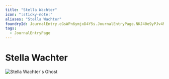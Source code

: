 ```yaml
---
title: "Stella Wachter"
icon: ":sticky-note:"
aliases: "Stella Wachter"
foundryId: JournalEntry.cGsWPn6ymjxD4Y5s.JournalEntryPage.NKJ40e9yPJv4MK3O
tags:
  - JournalEntryPage
---
```


# Stella Wachter
![Stella Wachter's Ghost](https://publish-01.obsidian.md/access/7db64b11c71d88572ddc6cd06b888976/images/Stella%20Wachter.png)